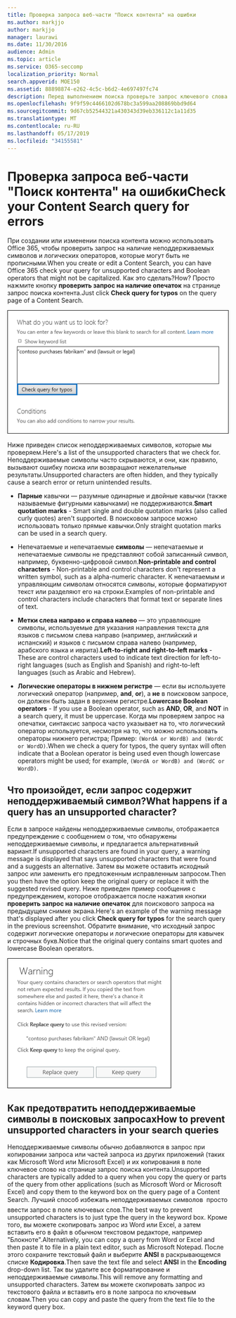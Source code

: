 ```yaml
---
title: Проверка запроса веб-части "Поиск контента" на ошибки
ms.author: markjjo
author: markjjo
manager: laurawi
ms.date: 11/30/2016
audience: Admin
ms.topic: article
ms.service: O365-seccomp
localization_priority: Normal
search.appverid: MOE150
ms.assetid: 88898874-e262-4c5c-b6d2-4e697497fc74
description: Перед выполнением поиска проверьте запрос ключевого слова на поиск содержимого на наличие ошибок и опечаток, таких как неподдерживаемые символы и логические операторы нижнего регистра. Если мы нашли сообщение об ошибке, мы предлагаем исправленный запрос.
ms.openlocfilehash: 9f9f59c4466102d678bc3a599aa208869bbd9d64
ms.sourcegitcommit: 9d67cb52544321a430343d39eb336112c1a11d35
ms.translationtype: MT
ms.contentlocale: ru-RU
ms.lasthandoff: 05/17/2019
ms.locfileid: "34155581"
---
```

# <a name="check-your-content-search-query-for-errors"></a><span data-ttu-id="73a29-104">Проверка запроса веб-части "Поиск контента" на ошибки</span><span class="sxs-lookup"><span data-stu-id="73a29-104">Check your Content Search query for errors</span></span>

<span data-ttu-id="73a29-105">При создании или изменении поиска контента можно использовать Office 365, чтобы проверить запрос на наличие неподдерживаемых символов и логических операторов, которые могут быть не прописными.</span><span class="sxs-lookup"><span data-stu-id="73a29-105">When you create or edit a Content Search, you can have Office 365 check your query for unsupported characters and Boolean operators that might not be capitalized.</span></span> <span data-ttu-id="73a29-106">Как это сделать?</span><span class="sxs-lookup"><span data-stu-id="73a29-106">How?</span></span> <span data-ttu-id="73a29-107">Просто нажмите кнопку **проверить запрос на наличие опечаток** на странице запрос поиска контента.</span><span class="sxs-lookup"><span data-stu-id="73a29-107">Just click **Check query for typos** on the query page of a Content Search.</span></span> 
  
![Нажмите кнопку "проверить запрос на опечатки", чтобы проверить запрос поиска на наличие неподдерживаемых символов](media/e5314306-cfb2-481d-9b5c-13ce658156e7.png)
  
<span data-ttu-id="73a29-109">Ниже приведен список неподдерживаемых символов, которые мы проверяем.</span><span class="sxs-lookup"><span data-stu-id="73a29-109">Here's a list of the unsupported characters that we check for.</span></span> <span data-ttu-id="73a29-110">Неподдерживаемые символы часто скрываются, и они, как правило, вызывают ошибку поиска или возвращают нежелательные результаты.</span><span class="sxs-lookup"><span data-stu-id="73a29-110">Unsupported characters are often hidden, and they typically cause a search error or return unintended results.</span></span>
  
- <span data-ttu-id="73a29-111">**Парные** кавычки — разумные одинарные и двойные кавычки (также называемые фигурными кавычками) не поддерживаются.</span><span class="sxs-lookup"><span data-stu-id="73a29-111">**Smart quotation marks** - Smart single and double quotation marks (also called curly quotes) aren't supported.</span></span> <span data-ttu-id="73a29-112">В поисковом запросе можно использовать только прямые кавычки.</span><span class="sxs-lookup"><span data-stu-id="73a29-112">Only straight quotation marks can be used in a search query.</span></span> 
    
- <span data-ttu-id="73a29-113">Непечатаемые и непечатаемые **символы** — непечатаемые и непечатаемые символы не представляют собой записанный символ, например, буквенно-цифровой символ.</span><span class="sxs-lookup"><span data-stu-id="73a29-113">**Non-printable and control characters** - Non-printable and control characters don't represent a written symbol, such as a alpha-numeric character.</span></span> <span data-ttu-id="73a29-114">К непечатаемым и управляющим символам относятся символы, которые форматируют текст или разделяют его на строки.</span><span class="sxs-lookup"><span data-stu-id="73a29-114">Examples of non-printable and control characters include characters that format text or separate lines of text.</span></span> 
    
- <span data-ttu-id="73a29-115">**Метки слева направо и справа налево** — это управляющие символы, используемые для указания направления текста для языков с письмом слева направо (например, английский и испанский) и языков с письмом справа налево (например, арабского языка и иврита).</span><span class="sxs-lookup"><span data-stu-id="73a29-115">**Left-to-right and right-to-left marks** - These are control characters used to indicate text direction for left-to-right languages (such as English and Spanish) and right-to-left languages (such as Arabic and Hebrew).</span></span>
    
- <span data-ttu-id="73a29-116">**Логические операторы в нижнем регистре** — если вы используете логический оператор (например, **and**, **or**), а **не** в поисковом запросе, он должен быть задан в верхнем регистре.</span><span class="sxs-lookup"><span data-stu-id="73a29-116">**Lowercase Boolean operators** - If you use a Boolean operator, such as **AND**, **OR**, and **NOT** in a search query, it must be uppercase.</span></span> <span data-ttu-id="73a29-117">Когда мы проверяем запрос на опечатки, синтаксис запроса часто указывает на то, что логический оператор используется, несмотря на то, что можно использовать операторы нижнего регистра; Пример: `(WordA or WordB) and (WordC or WordD)`.</span><span class="sxs-lookup"><span data-stu-id="73a29-117">When we check a query for typos, the query syntax will often indicate that a Boolean operator is being used even though lowercase operators might be used; for example,  `(WordA or WordB) and (WordC or WordD)`.</span></span>
    
## <a name="what-happens-if-a-query-has-an-unsupported-character"></a><span data-ttu-id="73a29-118">Что произойдет, если запрос содержит неподдерживаемый символ?</span><span class="sxs-lookup"><span data-stu-id="73a29-118">What happens if a query has an unsupported character?</span></span>

<span data-ttu-id="73a29-119">Если в запросе найдены неподдерживаемые символы, отображается предупреждение с сообщением о том, что обнаружены неподдерживаемые символы, и предлагается альтернативный вариант.</span><span class="sxs-lookup"><span data-stu-id="73a29-119">If unsupported characters are found in your query, a warning message is displayed that says unsupported characters that were found and a suggests an alternative.</span></span> <span data-ttu-id="73a29-120">Затем вы можете оставить исходный запрос или заменить его предложенным исправленным запросом.</span><span class="sxs-lookup"><span data-stu-id="73a29-120">Then you then have the option keep the original query or replace it with the suggested revised query.</span></span> <span data-ttu-id="73a29-121">Ниже приведен пример сообщения с предупреждением, которое отображается после нажатия кнопки **проверить запрос на наличие опечаток** для поискового запроса на предыдущем снимке экрана.</span><span class="sxs-lookup"><span data-stu-id="73a29-121">Here's an example of the warning message that's displayed after you click **Check query for typos** for the search query in the previous screenshot.</span></span> <span data-ttu-id="73a29-122">Обратите внимание, что исходный запрос содержит логические операторы и логические операторы для кавычек и строчных букв.</span><span class="sxs-lookup"><span data-stu-id="73a29-122">Notice that the original query contains smart quotes and lowercase Boolean operators.</span></span> 
  
![Отображается предупреждающее сообщение с предлагаемой версией запроса](media/23214b30-8e52-412c-bd80-63fb1b3ed52d.png)
  
## <a name="how-to-prevent-unsupported-characters-in-your-search-queries"></a><span data-ttu-id="73a29-124">Как предотвратить неподдерживаемые символы в поисковых запросах</span><span class="sxs-lookup"><span data-stu-id="73a29-124">How to prevent unsupported characters in your search queries</span></span>

<span data-ttu-id="73a29-125">Неподдерживаемые символы обычно добавляются в запрос при копировании запроса или частей запроса из других приложений (таких как Microsoft Word или Microsoft Excel) и их копирования в поле ключевое слово на странице запрос поиска контента.</span><span class="sxs-lookup"><span data-stu-id="73a29-125">Unsupported characters are typically added to a query when you copy the query or parts of the query from other applications (such as Microsoft Word or Microsoft Excel) and copy them to the keyword box on the query page of a Content Search.</span></span> <span data-ttu-id="73a29-126">Лучший способ избежать неподдерживаемых символов  просто ввести запрос в поле ключевых слов.</span><span class="sxs-lookup"><span data-stu-id="73a29-126">The best way to prevent unsupported characters is to just type the query in the keyword box.</span></span> <span data-ttu-id="73a29-127">Кроме того, вы можете скопировать запрос из Word или Excel, а затем вставить его в файл в обычном текстовом редакторе, например "Блокноте".</span><span class="sxs-lookup"><span data-stu-id="73a29-127">Alternatively, you can copy a query from Word or Excel and then paste it to file in a plain text editor, such as Microsoft Notepad.</span></span> <span data-ttu-id="73a29-128">После этого сохраните текстовый файл и выберите **ANSI** в раскрывающемся списке **Кодировка**.</span><span class="sxs-lookup"><span data-stu-id="73a29-128">Then save the text file and select **ANSI** in the **Encoding** drop-down list.</span></span> <span data-ttu-id="73a29-129">Так вы удалите все форматирование и неподдерживаемые символы.</span><span class="sxs-lookup"><span data-stu-id="73a29-129">This will remove any formatting and unsupported characters.</span></span> <span data-ttu-id="73a29-130">Затем вы можете скопировать запрос из текстового файла и вставить его в поле запроса по ключевым словам.</span><span class="sxs-lookup"><span data-stu-id="73a29-130">Then you can copy and paste the query from the text file to the keyword query box.</span></span> 
